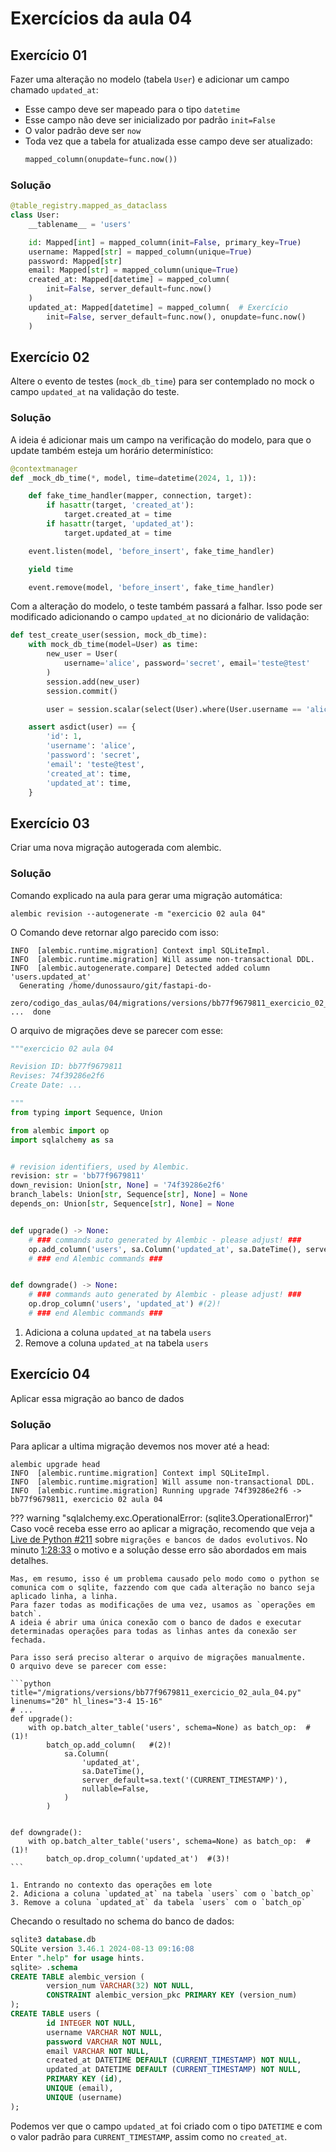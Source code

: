 # Exercícios da aula 04

## Exercício 01

Fazer uma alteração no modelo (tabela `User`) e adicionar um campo chamado `updated_at`:
    
- Esse campo deve ser mapeado para o tipo `datetime`
- Esse campo não deve ser inicializado por padrão `init=False`
- O valor padrão deve ser `now`
- Toda vez que a tabela for atualizada esse campo deve ser atualizado:
  ```python
  mapped_column(onupdate=func.now())
  ```
		
### Solução

```python hl_lines="12-14"
@table_registry.mapped_as_dataclass
class User:
    __tablename__ = 'users'

    id: Mapped[int] = mapped_column(init=False, primary_key=True)
    username: Mapped[str] = mapped_column(unique=True)
    password: Mapped[str]
    email: Mapped[str] = mapped_column(unique=True)
    created_at: Mapped[datetime] = mapped_column(
        init=False, server_default=func.now()
    )
    updated_at: Mapped[datetime] = mapped_column(  # Exercício
        init=False, server_default=func.now(), onupdate=func.now()
    )
```

## Exercício 02

Altere o evento de testes (`mock_db_time`) para ser contemplado no mock o campo `updated_at` na validação do teste.

### Solução

A ideia é adicionar mais um campo na verificação do modelo, para que o update também esteja um horário determinístico:

```python hl_lines="7 8"
@contextmanager
def _mock_db_time(*, model, time=datetime(2024, 1, 1)):

    def fake_time_handler(mapper, connection, target):
        if hasattr(target, 'created_at'):
            target.created_at = time
        if hasattr(target, 'updated_at'):
            target.updated_at = time

    event.listen(model, 'before_insert', fake_time_handler)

    yield time

    event.remove(model, 'before_insert', fake_time_handler)
```

Com a alteração do modelo, o teste também passará a falhar. Isso pode ser modificado adicionando o campo `updated_at` no dicionário de validação:

```python hl_lines="17"
def test_create_user(session, mock_db_time):
    with mock_db_time(model=User) as time:
        new_user = User(
            username='alice', password='secret', email='teste@test'
        )
        session.add(new_user)
        session.commit()

        user = session.scalar(select(User).where(User.username == 'alice'))

    assert asdict(user) == {
        'id': 1,
        'username': 'alice',
        'password': 'secret',
        'email': 'teste@test',
        'created_at': time,
        'updated_at': time,
    }
```


## Exercício 03

Criar uma nova migração autogerada com alembic.

### Solução

Comando explicado na aula para gerar uma migração automática:

```shell title="$ Execução no terminal!"
alembic revision --autogenerate -m "exercicio 02 aula 04"
```

O Comando deve retornar algo parecido com isso:
```shell title="Resultado do comando"
INFO  [alembic.runtime.migration] Context impl SQLiteImpl.
INFO  [alembic.runtime.migration] Will assume non-transactional DDL.
INFO  [alembic.autogenerate.compare] Detected added column 'users.updated_at'
  Generating /home/dunossauro/git/fastapi-do-
  zero/codigo_das_aulas/04/migrations/versions/bb77f9679811_exercicio_02_aula_04.py ...  done
```

O arquivo de migrações deve se parecer com esse:

```python title="/migrations/versions/bb77f9679811_exercicio_02_aula_04.py" linenums="1" hl_lines="29 23"
"""exercicio 02 aula 04

Revision ID: bb77f9679811
Revises: 74f39286e2f6
Create Date: ...

"""
from typing import Sequence, Union

from alembic import op
import sqlalchemy as sa


# revision identifiers, used by Alembic.
revision: str = 'bb77f9679811'
down_revision: Union[str, None] = '74f39286e2f6'
branch_labels: Union[str, Sequence[str], None] = None
depends_on: Union[str, Sequence[str], None] = None


def upgrade() -> None:
    # ### commands auto generated by Alembic - please adjust! ###
    op.add_column('users', sa.Column('updated_at', sa.DateTime(), server_default=sa.text('(CURRENT_TIMESTAMP)'), nullable=False)) #(1)!
    # ### end Alembic commands ###


def downgrade() -> None:
    # ### commands auto generated by Alembic - please adjust! ###
    op.drop_column('users', 'updated_at') #(2)!
    # ### end Alembic commands ###
```

1. Adiciona a coluna `updated_at` na tabela `users`
2. Remove a coluna `updated_at` na tabela `users`

## Exercício 04

Aplicar essa migração ao banco de dados

### Solução

Para aplicar a ultima migração devemos nos mover até a head:

```shell title="$ Execução no terminal!"
alembic upgrade head
INFO  [alembic.runtime.migration] Context impl SQLiteImpl.
INFO  [alembic.runtime.migration] Will assume non-transactional DDL.
INFO  [alembic.runtime.migration] Running upgrade 74f39286e2f6 -> bb77f9679811, exercicio 02 aula 04
```

??? warning "sqlalchemy.exc.OperationalError: (sqlite3.OperationalError)"
	Caso você receba esse erro ao aplicar a migração, recomendo que veja a [Live de Python #211](https://youtu.be/yQtqkq9UkDA) sobre `migrações e bancos de dados evolutivos`.
	No minuto [1:28:33](https://youtu.be/yQtqkq9UkDA?t=5313) o motivo e a solução desse erro são abordados em mais detalhes.

	Mas, em resumo, isso é um problema causado pelo modo como o python se comunica com o sqlite, fazzendo com que cada alteração no banco seja aplicado linha, a linha.
	Para fazer todas as modificações de uma vez, usamos as `operações em batch`.
	A ideia é abrir uma única conexão com o banco de dados e executar determinadas operações para todas as linhas antes da conexão ser fechada.

	Para isso será preciso alterar o arquivo de migrações manualmente.
	O arquivo deve se parecer com esse:
	
    ```python title="/migrations/versions/bb77f9679811_exercicio_02_aula_04.py" linenums="20" hl_lines="3-4 15-16"
    # ...
    def upgrade():
        with op.batch_alter_table('users', schema=None) as batch_op:  #(1)!
            batch_op.add_column(   #(2)!
                sa.Column(
                    'updated_at',
                    sa.DateTime(),
                    server_default=sa.text('(CURRENT_TIMESTAMP)'),
                    nullable=False,
                )
            )
    
    
    def downgrade():
        with op.batch_alter_table('users', schema=None) as batch_op:  #(1)!
            batch_op.drop_column('updated_at')  #(3)!
    ```

    1. Entrando no contexto das operações em lote
    2. Adiciona a coluna `updated_at` na tabela `users` com o `batch_op`
    3. Remove a coluna `updated_at` da tabela `users` com o `batch_op`
	
Checando o resultado no schema do banco de dados:

```sql title="$ Execução no terminal!" hl_lines="15"
sqlite3 database.db 
SQLite version 3.46.1 2024-08-13 09:16:08
Enter ".help" for usage hints.
sqlite> .schema
CREATE TABLE alembic_version (
        version_num VARCHAR(32) NOT NULL, 
        CONSTRAINT alembic_version_pkc PRIMARY KEY (version_num)
);
CREATE TABLE users (
        id INTEGER NOT NULL, 
        username VARCHAR NOT NULL, 
        password VARCHAR NOT NULL, 
        email VARCHAR NOT NULL, 
        created_at DATETIME DEFAULT (CURRENT_TIMESTAMP) NOT NULL,
		updated_at DATETIME DEFAULT (CURRENT_TIMESTAMP) NOT NULL, 
        PRIMARY KEY (id), 
        UNIQUE (email), 
        UNIQUE (username)
);
```

Podemos ver que o campo `updated_at` foi criado com o tipo `DATETIME` e com o valor padrão para `CURRENT_TIMESTAMP`, assim como no `created_at`.
